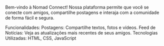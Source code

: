 Bem-vindo à Nomad Connect! Nossa plataforma permite que você se conecte com amigos, compartilhe postagens e interaja com a comunidade de forma fácil e segura.

Funcionalidades:
Postagens: Compartilhe textos, fotos e vídeos.
Feed de Notícias: Veja as atualizações mais recentes de seus amigos.
Tecnologias Utilizadas:
 HTML, CSS, JavaScript

